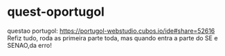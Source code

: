 # quest-oportugol
questao portugol: https://portugol-webstudio.cubos.io/ide#share=52616
Refiz tudo, roda as primeira parte toda, mas quando entra a parte do SE e SENAO,da erro!
